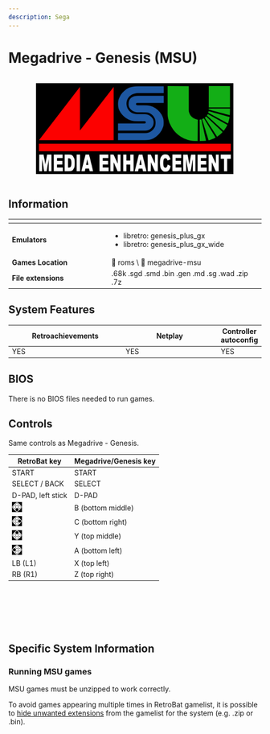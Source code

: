 ```yaml
---
description: Sega
---
```


# Megadrive - Genesis (MSU)

<div align="left">

<figure><picture><source srcset="https://raw.githubusercontent.com/fabricecaruso/es-theme-carbon/91d85c7849cc550b0cac4e75cb8e0923d3b61b5e/art/logos/megadrive-msu.svg" media="(prefers-color-scheme: dark)"><img src="https://raw.githubusercontent.com/fabricecaruso/es-theme-carbon/52ff37c9e265587d006945a2ba695b5a962b3a3d/art/logos/msu-md.svg" alt=""></picture><figcaption></figcaption></figure>

</div>

## Information

<table data-header-hidden><thead><tr><th width="184"></th><th></th><th data-hidden></th></tr></thead><tbody><tr><td><strong>Emulators</strong></td><td><ul><li>libretro: genesis_plus_gx</li><li>libretro: genesis_plus_gx_wide</li></ul></td><td></td></tr><tr><td><strong>Games Location</strong></td><td><span data-gb-custom-inline data-tag="emoji" data-code="1f4c1">📁</span> roms \ <span data-gb-custom-inline data-tag="emoji" data-code="1f4c2">📂</span> megadrive-msu</td><td></td></tr><tr><td><strong>File extensions</strong></td><td>.68k .sgd .smd .bin .gen .md .sg .wad .zip .7z</td><td></td></tr></tbody></table>

## System Features

<table><thead><tr><th width="256">Retroachievements</th><th width="243">Netplay</th><th>Controller autoconfig</th></tr></thead><tbody><tr><td>YES</td><td>YES</td><td>YES</td></tr></tbody></table>

## BIOS

There is no BIOS files needed to run games.

## Controls

Same controls as Megadrive - Genesis.

| RetroBat key                                                                       | Megadrive/Genesis key |
| ---------------------------------------------------------------------------------- | --------------------- |
| START                                                                              | START                 |
| SELECT / BACK                                                                      | SELECT                |
| D-PAD, left stick                                                                  | D-PAD                 |
| ![A](<../../../../.gitbook/assets/image (25).png>)                                 | B (bottom middle)     |
| ![B](<../../../../.gitbook/assets/image (11).png>)                                 | C (bottom right)      |
| <img src="../../../../.gitbook/assets/image (45).png" alt="" data-size="original"> | Y (top middle)        |
| <img src="../../../../.gitbook/assets/image (43).png" alt="" data-size="line">     | A (bottom left)       |
| LB (L1)                                                                            | X (top left)          |
| RB (R1)                                                                            | Z (top right)         |

<div align="left">

<figure><img src="https://i.imgur.com/N5Cxt6b.png" alt=""><figcaption></figcaption></figure>

</div>

<div align="left">

<figure><img src="https://i.imgur.com/S7Z90HH.png" alt=""><figcaption></figcaption></figure>

</div>

<div align="left">

<figure><img src="https://i.imgur.com/spafoAq.png" alt=""><figcaption></figcaption></figure>

</div>

## Specific System Information

### Running MSU games

MSU games must be unzipped to work correctly.

To avoid games appearing multiple times in RetroBat gamelist, it is possible to [hide unwanted extensions](../../../../navigation/view-options.md#view-options) from the gamelist for the system (e.g. .zip or .bin).
